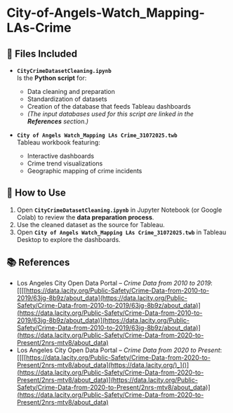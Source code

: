# City-of-Angels-Watch_Mapping-LAs-Crime

## 📂 Files Included

- **`CityCrimeDatasetCleaning.ipynb`**  
  Is the **Python script** for:  
  - Data cleaning and preparation  
  - Standardization of datasets  
  - Creation of the database that feeds Tableau dashboards
  - *(The input databases used for this script are linked in the **References** section.)*

- **`City of Angels Watch_Mapping LAs Crime_31072025.twb`**  
  Tableau workbook featuring:  
  - Interactive dashboards  
  - Crime trend visualizations  
  - Geographic mapping of crime incidents  

## 🚀 How to Use

1. Open **`CityCrimeDatasetCleaning.ipynb`** in Jupyter Notebook (or Google Colab) to review the **data preparation process**.  
2. Use the cleaned dataset as the source for Tableau.  
3. Open **`City of Angels Watch_Mapping LAs Crime_31072025.twb`** in Tableau Desktop to explore the dashboards.    

## 📚 References

- Los Angeles City Open Data Portal – *Crime Data from 2010 to 2019*: [[[[https://data.lacity.org/Public-Safety/Crime-Data-from-2010-to-2019/63jg-8b9z/about_data](https://data.lacity.org/Public-Safety/Crime-Data-from-2010-to-2019/63jg-8b9z/about_data)](https://data.lacity.org/Public-Safety/Crime-Data-from-2010-to-2019/63jg-8b9z/about_data)](https://data.lacity.org/Public-Safety/Crime-Data-from-2010-to-2019/63jg-8b9z/about_data)](https://data.lacity.org/Public-Safety/Crime-Data-from-2020-to-Present/2nrs-mtv8/about_data)  
- Los Angeles City Open Data Portal – *Crime Data from 2020 to Present*: [[[[https://data.lacity.org/Public-Safety/Crime-Data-from-2020-to-Present/2nrs-mtv8/about_data](https://data.lacity.org/)_]()](https://data.lacity.org/Public-Safety/Crime-Data-from-2020-to-Present/2nrs-mtv8/about_data)](https://data.lacity.org/Public-Safety/Crime-Data-from-2020-to-Present/2nrs-mtv8/about_data)](https://data.lacity.org/Public-Safety/Crime-Data-from-2020-to-Present/2nrs-mtv8/about_data)
